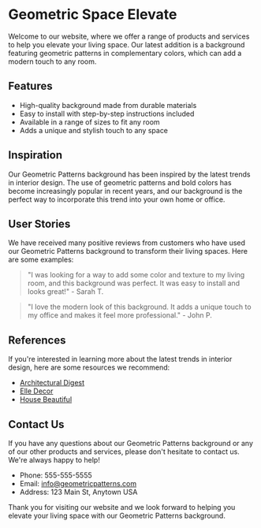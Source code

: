 <!--font:Lato-->

# Geometric Space Elevate

Welcome to our website, where we offer a range of products and services to help you elevate your living space. Our latest addition is a background featuring geometric patterns in complementary colors, which can add a modern touch to any room.

## Features

- High-quality background made from durable materials
- Easy to install with step-by-step instructions included
- Available in a range of sizes to fit any room
- Adds a unique and stylish touch to any space

## Inspiration

Our Geometric Patterns background has been inspired by the latest trends in interior design. The use of geometric patterns and bold colors has become increasingly popular in recent years, and our background is the perfect way to incorporate this trend into your own home or office.

## User Stories

We have received many positive reviews from customers who have used our Geometric Patterns background to transform their living spaces. Here are some examples:

> "I was looking for a way to add some color and texture to my living room, and this background was perfect. It was easy to install and looks great!" - Sarah T.

> "I love the modern look of this background. It adds a unique touch to my office and makes it feel more professional." - John P.

## References

If you're interested in learning more about the latest trends in interior design, here are some resources we recommend:

- [Architectural Digest](#)
- [Elle Decor](#)
- [House Beautiful](#)

## Contact Us

If you have any questions about our Geometric Patterns background or any of our other products and services, please don't hesitate to contact us. We're always happy to help!

- Phone: 555-555-5555
- Email: info@geometricpatterns.com
- Address: 123 Main St, Anytown USA

Thank you for visiting our website and we look forward to helping you elevate your living space with our Geometric Patterns background.

<!--

Write me content for website with wallpaper which alt text is:

"A wallpaper with a simple graphic of a 3D-printed object, against a background of geometric shapes in complementary colors."

The name/title of the page should not be 1:1 copy of the alt text but rather a real content of the website which is using this wallpaper.

- Use markdown format 
- Start with heading
- Heading should be short and concise
- The content should look like a real website 
- The website should not be about the wallpaper, wallpaper is just a related background
- Heading should be contain work "wallpaper" or "background"
- Include real sections like references, contact, user stories, etc. use things relevant to the page purpose.
- Feel free to use structure like headings, bullets, numbering, blockquotes, paragraphs, horizontal lines, etc.
- You can use formatting like bold or _italic_
- You can include UTF-8 emojis
- Links should be only #hash anchors (and you can refer to the document itself)
- Do not include images


---


# Geometric Patterns Wallpaper for a Modern Look

Welcome to our website, where we offer a range of products and services to help you create a modern and stylish look for your home or office. Our latest addition is the Geometric Patterns Wallpaper, featuring a simple graphic of a 3D-printed object against a background of geometric shapes in complementary colors.

## Features

- High-quality wallpaper made from durable materials
- Easy to install with step-by-step instructions included
- Available in a range of sizes to fit any room
- Adds a modern and stylish touch to any space

## Inspiration

Our Geometric Patterns Wallpaper has been inspired by the latest trends in interior design. The use of geometric patterns and bold colors has become increasingly popular in recent years, and our wallpaper is the perfect way to incorporate this trend into your own home or office.

## User Stories

We have received many positive reviews from customers who have used our Geometric Patterns Wallpaper to transform their living spaces. Here are some examples:

> "I was looking for a way to add some color and texture to my living room, and this wallpaper was perfect. It was easy to install and looks great!" - Sarah T.

> "I love the modern look of this wallpaper. It adds a unique touch to my office and makes it feel more professional." - John P.

## References

If you're interested in learning more about the latest trends in interior design, here are some resources we recommend:

- [Architectural Digest](#)
- [Elle Decor](#)
- [House Beautiful](#)

## Contact Us

If you have any questions about our Geometric Patterns Wallpaper or any of our other products and services, please don't hesitate to contact us. We're always happy to help!

- Phone: 555-555-5555
- Email: info@geometricpatterns.com
- Address: 123 Main St, Anytown USA

Thank you for visiting our website and we look forward to helping you create a modern and stylish space with our Geometric Patterns Wallpaper.


---


Heading should not include word "wallpaper". The website should not be about the wallpaper itself, wallpaper is just a related background, rewrite whole content.


---


# Elevate Your Space with Geometric Patterns

Welcome to our website, where we offer a range of products and services to help you elevate your living space. Our latest addition is a background featuring geometric patterns in complementary colors, which can add a modern touch to any room.

## Features

- High-quality background made from durable materials
- Easy to install with step-by-step instructions included
- Available in a range of sizes to fit any room
- Adds a unique and stylish touch to any space

## Inspiration

Our Geometric Patterns background has been inspired by the latest trends in interior design. The use of geometric patterns and bold colors has become increasingly popular in recent years, and our background is the perfect way to incorporate this trend into your own home or office.

## User Stories

We have received many positive reviews from customers who have used our Geometric Patterns background to transform their living spaces. Here are some examples:

> "I was looking for a way to add some color and texture to my living room, and this background was perfect. It was easy to install and looks great!" - Sarah T.

> "I love the modern look of this background. It adds a unique touch to my office and makes it feel more professional." - John P.

## References

If you're interested in learning more about the latest trends in interior design, here are some resources we recommend:

- [Architectural Digest](#)
- [Elle Decor](#)
- [House Beautiful](#)

## Contact Us

If you have any questions about our Geometric Patterns background or any of our other products and services, please don't hesitate to contact us. We're always happy to help!

- Phone: 555-555-5555
- Email: info@geometricpatterns.com
- Address: 123 Main St, Anytown USA

Thank you for visiting our website and we look forward to helping you elevate your living space with our Geometric Patterns background.

-->
